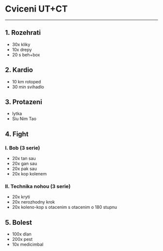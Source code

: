 # Cviceni UT+CT
---
## 1. Rozehrati
* 30x kliky
* 10x drepy
* 20 s beh+box
## 2. Kardio
* 10 km rotoped
* 30 min svihadlo
## 3. Protazeni
* lytka
* Siu Nim Tao
## 4. Fight
### I. Bob (3 serie)
* 20x tan sau
* 20x gan sau
* 20x pak sau
* 20x kop kolenem
### II. Technika nohou (3 serie)
* 20x kryti
* 20x nerozhodny krok
* 20x koleno-kop s otacenim s otacenim o 180 stupnu
## 5. Bolest
* 100x dlan
* 200x pest
* 10x medicimbal

